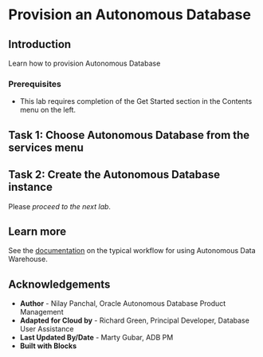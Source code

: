 # Provision an Autonomous Database

## Introduction

Learn how to provision Autonomous Database

### Prerequisites

-   This lab requires completion of the Get Started section in the Contents menu on the left.


## Task 1: Choose Autonomous Database from the services menu
[](include:goto-service-body.md)

## Task 2: Create the Autonomous Database instance
[](include:provision-console-body.md)

Please *proceed to the next lab*.

## Learn more

See the [documentation](https://docs.oracle.com/en/cloud/paas/autonomous-data-warehouse-cloud/user/autonomous-workflow.html#GUID-5780368D-6D40-475C-8DEB-DBA14BA675C3) on the typical workflow for using Autonomous Data Warehouse.

## Acknowledgements

- **Author** - Nilay Panchal, Oracle Autonomous Database Product Management
- **Adapted for Cloud by** - Richard Green, Principal Developer, Database User Assistance
- **Last Updated By/Date** - Marty Gubar, ADB PM
- **Built with Blocks**
